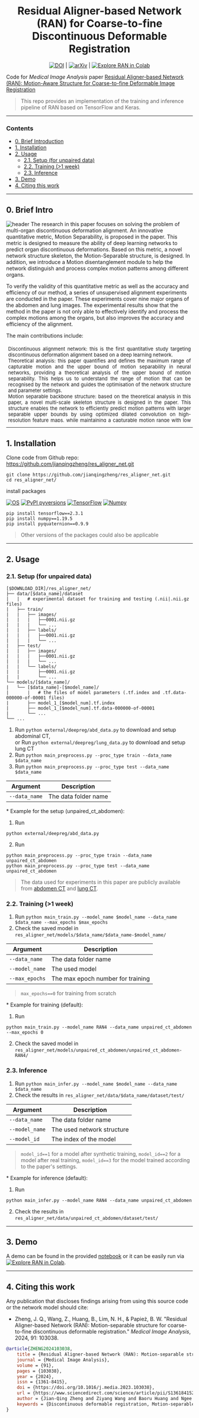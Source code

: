 <div align="center">
<h1> Residual Aligner-based Network (RAN) for Coarse-to-fine Discontinuous Deformable Registration </h1>

[![DOI](https://img.shields.io/badge/DOI-j.media.2023.103038-darkyellow)](https://doi.org/10.1016/j.media.2023.103038) \| 
[![arXiv](https://img.shields.io/badge/arXiv-2203.04290-b31b1b.svg)](https://arxiv.org/abs/2203.04290) \|
[![Explore RAN in Colab](https://colab.research.google.com/assets/colab-badge.svg)](https://colab.research.google.com/github/jianqingzheng/res_aligner_net/blob/main/res_aligner_net.ipynb)

</div>

Code for *Medical Image Analysis* paper [Residual Aligner-based Network (RAN): Motion-Aware Structure for Coarse-to-fine Deformable Image Registration](https://doi.org/10.1016/j.media.2023.103038)


> This repo provides an implementation of the training and inference pipeline of RAN based on TensorFlow and Keras. 

---
### Contents ###
- [0. Brief Introduction](#0-brief-intro)
- [1. Installation](#1-installation)
- [2. Usage](#2-usage)
  - [2.1. Setup (for unpaired data)](#21-setup-for-unpaired-data)
  - [2.2. Training (>1 week)](#22-training-1-week)
  - [2.3. Inference](#23-inference)
- [3. Demo](#3-demo)
- [4. Citing this work](#4-citing-this-work)

---

## 0. Brief Intro ##

![header](supp/Graphic_abstract.png)
The research in this paper focuses on solving the problem of multi-organ discontinuous deformation alignment. An innovative quantitative metric, Motion Separability, is proposed in the paper. This metric is designed to measure the ability of deep learning networks to predict organ discontinuous deformations. Based on this metric, a novel network structure skeleton, the Motion-Separable structure, is designed. In addition, we introduce a Motion disentanglement module to help the network distinguish and process complex motion patterns among different organs.

To verify the validity of this quantitative metric as well as the accuracy and efficiency of our method, a series of unsupervised alignment experiments are conducted in the paper. These experiments cover nine major organs of the abdomen and lung images. The experimental results show that the method in the paper is not only able to effectively identify and process the complex motions among the organs, but also improves the accuracy and efficiency of the alignment.

The main contributions include:
<ul style="width: auto; height: 200px; overflow: auto; padding:0.4em; margin:0em; text-align:justify; font-size:small">
  <li> Discontinuous alignment network: this is the first quantitative study targeting discontinuous deformation alignment based on a deep learning network.
  </li>
  <li> Theoretical analysis: this paper quantifies and defines the maximum range of capturable motion and the upper bound of motion separability in neural networks, providing a theoretical analysis of the upper bound of motion separability. This helps us to understand the range of motion that can be recognised by the network and guides the optimisation of the network structure and parameter settings.   
  </li>
  <li> Motion separable backbone structure: based on the theoretical analysis in this paper, a novel multi-scale skeleton structure is designed in the paper. This structure enables the network to efficiently predict motion patterns with larger separable upper bounds by using optimized dilated convolution on high-resolution feature maps, while maintaining a capturable motion range with low computational complexity.
  </li>
  <li> Motion decoupling and refinement module: in addition, we propose a Residual Aligner module (RAM) that utilizes confidence levels and mechanisms based on semantic and contextual information to differentiate predicted displacements in different organs or regions. This means that our method can more accurately deal with specific movements in each region.
  </li>
  <li> Accurate and Efficient Registration Results: The above-proposed components constitute a novel residual alignment network (RAN) that performs efficient, coarse-to-fine, unsupervised alignment of separable motions on publicly available lung and abdominal CT data, achieving higher accuracy and lower computational cost.
  </li>
</ul>

---
## 1. Installation ##

Clone code from Github repo: https://github.com/jianqingzheng/res_aligner_net.git
```shell
git clone https://github.com/jianqingzheng/res_aligner_net.git
cd res_aligner_net/
```

install packages

[![OS](https://img.shields.io/badge/OS-Windows%7CLinux-darkblue)]()
[![PyPI pyversions](https://img.shields.io/badge/Python-3.8-blue)](https://pypi.python.org/pypi/ansicolortags/)
[![TensorFlow](https://img.shields.io/badge/TensorFlow-2.3.1-lightblue)](www.tensorflow.org)
[![Numpy](https://img.shields.io/badge/Numpy-1.19.5-lightblue)](https://numpy.org)

```shell
pip install tensorflow==2.3.1
pip install numpy==1.19.5
pip install pyquaternion==0.9.9
```

> Other versions of the packages could also be applicable

---
## 2. Usage ##

### 2.1. Setup (for unpaired data) ###
```
[$DOWNLOAD_DIR]/res_aligner_net/           
├── data/[$data_name]/dataset
|   |   # experimental dataset for training and testing (.nii|.nii.gz files)
|   ├── train/
|   |	├── images/
|   |   |   ├──0001.nii.gz
|   |   |   └── ...
|   |	├── labels/
|   |   |   ├──0001.nii.gz
|   |   |   └── ...
|   ├── test/
|   |	├── images/
|   |   |   ├──0001.nii.gz
|   |   |   └── ...
|   |	└── labels/
|   |       ├──0001.nii.gz
|   |       └── ...
└── models/[$data_name]/
|   └── [$data_name]-[$model_name]/
|       |   # the files of model parameters (.tf.index and .tf.data-000000-of-00001 files)
|       ├── model_1_[$model_num].tf.index
|       ├── model_1_[$model_num].tf.data-000000-of-00001
|       └── ...
└── ...
```

1. Run ```python external/deepreg/abd_data.py``` to download and setup abdominal CT, <br /> or Run ```python external/deepreg/lung_data.py``` to download and setup lung CT
2. Run ```python main_preprocess.py --proc_type train --data_name $data_name```
3. Run ```python main_preprocess.py --proc_type test --data_name $data_name```

<div align="center">
	
| Argument              | Description                                	|
| --------------------- | ----------------------------------------------|
| `--data_name` 	      | The data folder name                    |

</div>

\* Example for the setup (unpaired_ct_abdomen):

1. Run 
```shell
python external/deepreg/abd_data.py
```
2. Run 
```shell
python main_preprocess.py --proc_type train --data_name unpaired_ct_abdomen
python main_preprocess.py --proc_type test --data_name unpaired_ct_abdomen
```


> The data used for experiments in this paper are publicly available from [abdomen CT](https://github.com/ucl-candi/datasets_deepreg_demo/archive/abdct.zip) and [lung CT](https://zenodo.org/record/3835682).


### 2.2. Training (>1 week) ###
1. Run ```python main_train.py --model_name $model_name --data_name $data_name --max_epochs $max_epochs```
2. Check the saved model in ```res_aligner_net/models/$data_name/$data_name-$model_name/```

<div align="center">
	
| Argument              | Description                                	|
| --------------------- | ----------------------------------------------|
| `--data_name` 	      | The data folder name                    |
| `--model_name`        | The used model                      	     	|
| `--max_epochs`        | The max epoch number for training 	     	|

</div>

> `max_epochs==0` for training from scratch

\* Example for training (default):

1. Run
```shell
python main_train.py --model_name RAN4 --data_name unpaired_ct_abdomen --max_epochs 0
```
2. Check the saved model in ```res_aligner_net/models/unpaired_ct_abdomen/unpaired_ct_abdomen-RAN4/```



### 2.3. Inference ###
1. Run ```python main_infer.py --model_name $model_name --data_name $data_name```
2. Check the results in ```res_aligner_net/data/$data_name/dataset/test/```

<div align="center">

| Argument              | Description                                	|
| --------------------- | ----------------------------------------------|
| `--data_name` 	| The data folder name                       	|
| `--model_name`        | The used network structure                    |
| `--model_id`         | The index of the model                      	|

</div>

> `model_id==1` for a model after synthetic training,
> `model_id==2` for a model after real training,
> `model_id==3` for the model trained according to the paper's settings.

\* Example for inference (default):

1. Run
```shell
python main_infer.py --model_name RAN4 --data_name unpaired_ct_abdomen
```
2. Check the results in ```res_aligner_net/data/unpaired_ct_abdomen/dataset/test/```

---
## 3. Demo ##
A demo can be found in the provided [notebook](https://github/jianqingzheng/res_aligner_net/blob/main/res_aligner_net.ipynb)
or it can be easily run via [![Explore RAN in Colab](https://colab.research.google.com/assets/colab-badge.svg)](https://colab.research.google.com/github/jianqingzheng/res_aligner_net/blob/main/res_aligner_net.ipynb).

---

## 4. Citing this work

Any publication that discloses findings arising from using this source code or the network model should cite:
- Zheng, J. Q., Wang, Z., Huang, B., Lim, N. H., & Papież, B. W. "Residual Aligner-based Network (RAN): Motion-separable structure for coarse-to-fine discontinuous deformable registration." *Medical Image Analysis*, 2024, 91: 103038.
```bibtex
@article{ZHENG2024103038,
	title = {Residual Aligner-based Network (RAN): Motion-separable structure for coarse-to-fine discontinuous deformable registration},
	journal = {Medical Image Analysis},
	volume = {91},
	pages = {103038},
	year = {2024},
	issn = {1361-8415},
	doi = {https://doi.org/10.1016/j.media.2023.103038},
	url = {https://www.sciencedirect.com/science/article/pii/S1361841523002980},
	author = {Jian-Qing Zheng and Ziyang Wang and Baoru Huang and Ngee Han Lim and Bartłomiej W. Papież},
	keywords = {Discontinuous deformable registration, Motion-separable structure, Motion disentanglement, Coarse-to-fine registration},
}
```
